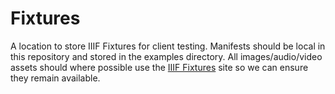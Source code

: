 # Fixtures
A location to store IIIF Fixtures for client testing. Manifests should be local in this repository and stored in the examples directory. All images/audio/video assets should where possible use the [IIIF Fixtures](https://fixtures.iiif.io/) site so we can ensure they remain available. 

